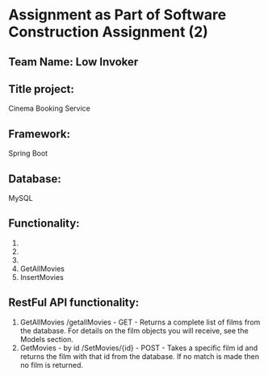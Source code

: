# Assignment as Part of Software Construction Assignment (2)
## Team Name: Low Invoker

## Title project:
Cinema Booking Service

## Framework:
Spring Boot

## Database:
MySQL

## Functionality:
1) 
2)
3) 
4) GetAllMovies
5) InsertMovies

## RestFul API functionality:
1) GetAllMovies
/getallMovies - GET - Returns a complete list of films from the database. For details on the film objects you will receive, see the Models section.
2) GetMovies - by id
/SetMovies/{id} - POST - Takes a specific film id and returns the film with that id from the database. If no match is made then no film is returned.

